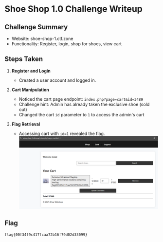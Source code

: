 # Shoe Shop 1.0 Challenge Writeup

## Challenge Summary
- Website: shoe-shop-1.ctf.zone
- Functionality: Register, login, shop for shoes, view cart

## Steps Taken
1. **Register and Login**
   - Created a user account and logged in.

2. **Cart Manipulation**
   - Noticed the cart page endpoint: `index.php?page=cart&id=3489`
   - Challenge hint: Admin has already taken the exclusive shoe (sold out)
   - Changed the cart `id` parameter to `1` to access the admin's cart

3. **Flag Retrieval**
   - Accessing cart with `id=1` revealed the flag.
   ![Screenshot](image.png)

## Flag
```
flag{00f34f9c417fcaa72b16f79d02d33099}
```

